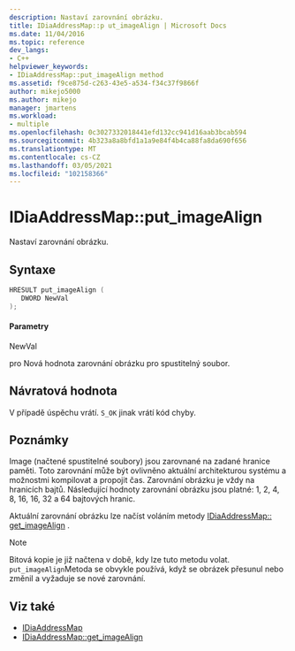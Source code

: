 ```yaml
---
description: Nastaví zarovnání obrázku.
title: IDiaAddressMap::p ut_imageAlign | Microsoft Docs
ms.date: 11/04/2016
ms.topic: reference
dev_langs:
- C++
helpviewer_keywords:
- IDiaAddressMap::put_imageAlign method
ms.assetid: f9ce875d-c263-43e5-a534-f34c37f9866f
author: mikejo5000
ms.author: mikejo
manager: jmartens
ms.workload:
- multiple
ms.openlocfilehash: 0c3027332018441efd132cc941d16aab3bcab594
ms.sourcegitcommit: 4b323a8a8bfd1a1a9e84f4b4ca88fa8da690f656
ms.translationtype: MT
ms.contentlocale: cs-CZ
ms.lasthandoff: 03/05/2021
ms.locfileid: "102158366"
---
```

# <a name="idiaaddressmapput_imagealign"></a>IDiaAddressMap::put_imageAlign
Nastaví zarovnání obrázku.

## <a name="syntax"></a>Syntaxe

```C++
HRESULT put_imageAlign ( 
   DWORD NewVal
);
```

#### <a name="parameters"></a>Parametry
 NewVal

pro Nová hodnota zarovnání obrázku pro spustitelný soubor.

## <a name="return-value"></a>Návratová hodnota
 V případě úspěchu vrátí. `S_OK` jinak vrátí kód chyby.

## <a name="remarks"></a>Poznámky
 Image (načtené spustitelné soubory) jsou zarovnané na zadané hranice paměti. Toto zarovnání může být ovlivněno aktuální architekturou systému a možnostmi kompilovat a propojit čas. Zarovnání obrázku je vždy na hranicích bajtů. Následující hodnoty zarovnání obrázku jsou platné: 1, 2, 4, 8, 16, 16, 32 a 64 bajtových hranic.

 Aktuální zarovnání obrázku lze načíst voláním metody [IDiaAddressMap:: get_imageAlign](../../debugger/debug-interface-access/idiaaddressmap-get-imagealign.md) .

> [!NOTE]
> Bitová kopie je již načtena v době, kdy lze tuto metodu volat. `put_imageAlign`Metoda se obvykle používá, když se obrázek přesunul nebo změnil a vyžaduje se nové zarovnání.

## <a name="see-also"></a>Viz také
- [IDiaAddressMap](../../debugger/debug-interface-access/idiaaddressmap.md)
- [IDiaAddressMap::get_imageAlign](../../debugger/debug-interface-access/idiaaddressmap-get-imagealign.md)
